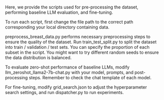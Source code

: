 Here, we provide the scripts used for pre-processing the dataset, performing baseline LLM evaluation, and fine-tuning. 

To run each script, first change the file path to the correct path corresponding your local directory containing data.

preprocess_breast_data.py performs necessary preprocessing steps to ensure the quality of the dataset. Run train_test_split.py to split the dataset into train / validation / test sets. You can specify the proportion of each subset in the script. You might want to try different random seeds to ensure the data distribution is balanced.

To evaluate zero-shot performance of baseline LLMs, modify llm_zeroshot_llama2-7b-chat.py with your model, prompts, and post-processing steps. Remember to check the chat template of each model. 

For fine-tuning, modify grid_search.json to adjust the hyperparameter search settings, and run dispatcher.py to run experiments. 